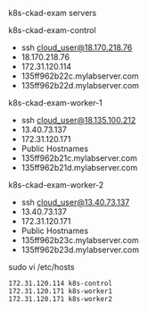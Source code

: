 k8s-ckad-exam servers

k8s-ckad-exam-control
 - ssh cloud_user@18.170.218.76
 - 18.170.218.76
 - 172.31.120.114
 - 135ff962b22c.mylabserver.com
 - 135ff962b22d.mylabserver.com

k8s-ckad-exam-worker-1
 - ssh cloud_user@18.135.100.212
 - 13.40.73.137
 - 172.31.120.171    
 - Public Hostnames
 - 135ff962b21c.mylabserver.com
 - 135ff962b21d.mylabserver.com
     
k8s-ckad-exam-worker-2
 - ssh cloud_user@13.40.73.137
 - 13.40.73.137
 - 172.31.120.171
 - Public Hostnames
 - 135ff962b23c.mylabserver.com
 - 135ff962b23d.mylabserver.com

sudo vi /etc/hosts
```
172.31.120.114 k8s-control
172.31.120.171 k8s-worker1
172.31.120.171 k8s-worker2
```
